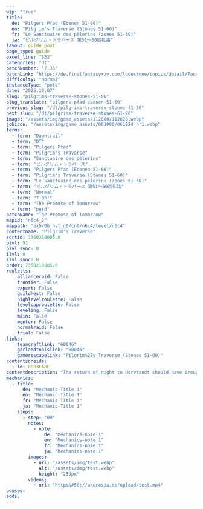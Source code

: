```yaml
---
wip: "True"
title:
  de: "Pilgers Pfad (Ebenen 51-60)"
  en: "Pilgrim's Traverse (Stones 51-60)"
  fr: "Le Sanctuaire des pèlerins (zones 51-60)"
  ja: "ピルグリム・トラバース 第51～60巡礼路"
layout: guide_post
page_type: guide
excel_line: "852"
categories: "dt"
patchNumber: "7.35"
patchLink: "https://de.finalfantasyxiv.com/lodestone/topics/detail/7ac423a7327836211fb9d13ced01367bdd8e6712"
difficulty: "Normal"
instanceType: "potd"
date: "2025.10.07"
slug: "pilgrims-traverse-stones-51-60"
slug_translate: "pilgers-pfad-ebenen-51-60"
previous_slug: "/dt/pilgrims-traverse-stones-41-50"
next_slug: "/dt/pilgrims-traverse-stones-61-70"
image: "/assets/img/game_assets/112000/112620.webp"
jobicon: "/assets/img/game_assets/061000/061824_hr1.webp"
terms:
  - term: "Dawntrail"
  - term: "DT"
  - term: "Pilgers Pfad"
  - term: "Pilgrim's Traverse"
  - term: "Sanctuaire des pèlerins"
  - term: "ピルグリム・トラバース"
  - term: "Pilgers Pfad (Ebenen 51-60)"
  - term: "Pilgrim's Traverse (Stones 51-60)"
  - term: "Le Sanctuaire des pèlerins (zones 51-60)"
  - term: "ピルグリム・トラバース 第51～60巡礼路"
  - term: "Normal"
  - term: "7.35!"
  - term: "The Promose of Tomorrow"
  - term: "potd"
patchName: "The Promose of Tomorrow"
mapid: "n6c4_2"
mappath: "ex5/06_nvt_n6/cnt/n6c4/level/n6c4"
contentname: "Pilgrim's Traverse"
sortid: 7350210005.0
plvl: 91
plvl_sync: 0
ilvl: 0
ilvl_sync: 0
order: 7350210005.0
rouletts:
    allianceraid: False
    frontier: False
    expert: False
    guildhest: False
    highlevelroulette: False
    levelcaproulette: False
    leveling: False
    main: False
    mentor: False
    normalraid: False
    trial: False
links:
    teamcraftlink: "60046"
    garlandtoolslink: "60046"
    gamerescapelink: "Pilgrim%27s_Traverse_(Stones_51-60)"
contentzoneids:
  - id: 8003EA8E
contentdescription: "The return of night to Norvrandt should have brought peaceful slumber to the Church of the First Light, but within its ruined chapels crawls an uneasy horde of sin eaters. With the aid of the faerie king, you must venture down the pilgrim road to attend an unlikely funeral and grant eternal rest to all who yet yearn for oblivion."
mechanics:
  - title:
      de: "Mechanic-Title 1"
      en: "Mechanic-Title 1"
      fr: "Mechanic-Title 1"
      ja: "Mechanic-Title 1"
    steps:
      - step: "09"
        notes:
          - note:
              de: "Mechanics-note 1"
              en: "Mechanics-note 1"
              fr: "Mechanics-note 1"
              ja: "Mechanics-note 1"
        images:
          - url: "/assets/img/test.webp"
            alt: "/assets/img/test.webp"
            height: "250px"
        videos:
          - url: "https&#58;//akurosia.de/upload/test.mp4"
bosses:
adds:
---
```

